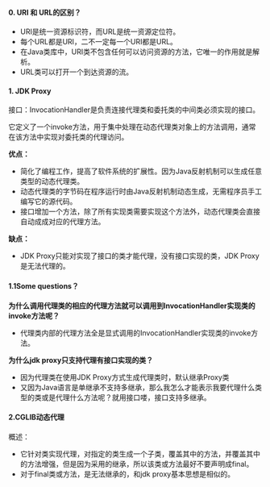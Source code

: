 #### 0. URI 和 URL的区别？

- URI是统一资源标识符，而URL是统一资源定位符。
- 每个URL都是URI，二不一定每一个URI都是URL。
- 在Java类库中，URI类不包含任何可以访问资源的方法，它唯一的作用就是解析。
- URL类可以打开一个到达资源的流。



#### 1. JDK Proxy

接口：InvocationHandler是负责连接代理类和委托类的中间类必须实现的接口。

它定义了一个invoke方法，用于集中处理在动态代理类对象上的方法调用，通常在该方法中实现对委托类的代理访问。

**优点：**

- 简化了编程工作，提高了软件系统的扩展性。因为Java反射机制可以生成任意类型的动态代理类。
- 动态代理类的字节码在程序运行时由Java反射机制动态生成，无需程序员手工编写它的源代码。
- 接口增加一个方法，除了所有实现类需要实现这个方法外，动态代理类会直接自动成成对应的代理方法。

**缺点：**

- JDK Proxy只能对实现了接口的类才能代理，没有接口实现的类，JDK Proxy是无法代理的。

#### 1.1Some questions？

**为什么调用代理类的相应的代理方法就可以调用到InvocationHandler实现类的invoke方法呢？**

- 代理类内部的代理方法全是显式调用的InvocationHandler实现类的invoke方法。

**为什么jdk proxy只支持代理有接口实现的类？**

- 因为代理类在使用JDK Proxy方式生成代理类时，默认继承Proxy类
- 又因为Java语言是单继承不支持多继承，那么我怎么才能表示我要代理什么类型的类或是代理什么方法呢？就用接口喽，接口支持多继承。







#### 2.CGLIB动态代理

概述：

- 它针对类实现代理，对指定的类生成一个子类，覆盖其中的方法，并覆盖其中的方法增强，但是因为采用的继承，所以该类或方法最好不要声明成final。
- 对于final类或方法，是无法继承的，和jdk proxy基本思想是相似的。
